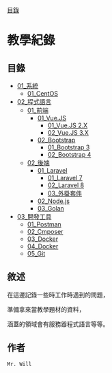 [目錄](README.md)

# 教學紀錄

## **目錄**
+ [01_系統](01_系統/README.md)
    + [01_CentOS](01_系統/01_CentOS/README.md)
+ [02_程式語言](02_程式語言/README.md)
    + [01_前端](02_程式語言/01_前端/README.md)
        + [01_Vue.JS](02_程式語言/01_前端/01_VueJS/README.md)
            + [01_Vue.JS 2.X](02_程式語言/01_前端/01_VueJS/01_VueJS2/README.md)
            + [02_Vue.JS 3.X](02_程式語言/01_前端/01_VueJS/02_VueJS3/README.md)
        + [02_Bootstrap](02_程式語言/01_前端/02_Bootstrap/README.md)
            + [01_Bootstrap 3](02_程式語言/01_前端/02_Bootstrap/01_Bootstrap3/README.md)
            + [02_Bootstrap 4](02_程式語言/01_前端/02_Bootstrap/02_Bootstrap4/README.md)
    + [02_後端](02_程式語言/02_後端/README.md)
        + [01_Laravel](02_程式語言/02_後端/01_Laravel/README.md)
            + [01_Laravel 7](02_程式語言/02_後端/01_Laravel/01_Laravel7/README.md)
            + [02_Laravel 8](02_程式語言/02_後端/01_Laravel/02_Laravel8/README.md)
            + [03_外掛套件](02_程式語言/02_後端/01_Laravel/03_外掛套件/README.md)
        + [02_Node.js](02_程式語言/02_後端/02_NodeJS/README.md)
        + [03_Golan](02_程式語言/02_後端/03_Golan/README.md)
+ [03_開發工具](03_開發工具/README.md)
    + [01_Postman](03_開發工具/01_Postman/README.md)
    + [02_Cmposer](03_開發工具/02_Cmposer/README.md)
    + [03_Docker](03_開發工具/03_Docker/README.md)
    + [04_Docker](03_開發工具/04_Docker/README.md)
    + [05_Git](03_開發工具/05_Git/README.md)

## **敘述**
在這邊記錄一些時工作時遇到的問題，

準備拿來當教學題材的資料，

涵蓋的領域會有服務器程式語言等等。

## **作者**
`Mr. Will`
